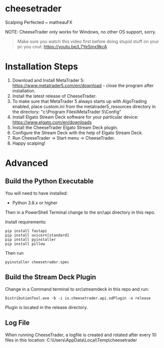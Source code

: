 # cheesetrader
Scalping Perfected ~ matheauFX

NOTE: CheeseTrader only works for Windows, no other OS support, sorry.

> Make sure you watch this video first before doing stupid stuff on your pc you cnut: https://youtu.be/L7YeSmx9kcA

# Installation Steps
1. Download and Install MetaTrader 5: https://www.metatrader5.com/en/download - close the program after installation.
2. Install the latest release of CheeseTrader.
3. To make sure that MetaTrader 5 always starts up with AlgoTrading enabled, place custom.ini from the metatrader5_resources directory in the directory: "c:\Program Files\MetaTrader 5\Config"
4. Install Elgato Stream Deck software for your particular device: https://www.elgato.com/en/downloads
5. Install the CheeseTrader Elgato Stream Deck plugin.
6. Configure the Stream Deck with the help of Elgato Stream Deck.
7. Run CheeseTrader -> Start menu -> CheeseTrader.
8. Happy scalping!

# Advanced
 
## Build the Python Executable
You will need to have installed:
* Python 3.8.x or higher

Then in a PowerShell Terminal change to the src\api directory in this repo.

Install requirements:
```
pip install fastapi
pip install uvicorn[standard]
pip install pyinstaller
pip install pillow
```

Then run
```
pyinstaller cheesetrader.spec
```

## Build the Stream Deck Plugin
Change in a Command terminal to src\streamdeck in this repo and run:

```
DistributionTool.exe -b -i io.cheesetrader.api.sdPlugin -o release
```

Plugin is located in the release directory.

## Log File
When running CheeseTrader, a logfile is created and rotated after every 10 files in this location:
C:\Users<yourusername>\AppData\Local\Temp\cheesetrader
